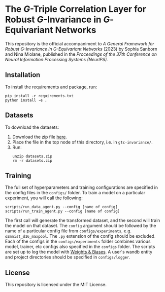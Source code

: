 # The $G$-Triple Correlation Layer for Robust $G$-Invariance in $G$-Equivariant Networks

This repository is the official accompaniment to _A General Framework for Robust G-Invariance in G-Equivariant Networks_ (2023) by Sophia Sanborn and Nina Miolane, published in the _Proceedings of the 37th Conference on Neural Information Processing Systems (NeurIPS)._

## Installation

To install the requirements and package, run:

```
pip install -r requirements.txt
python install -e .
```

## Datasets

To download the datasets:

1. Download the zip file [here](https://drive.google.com/file/d/1zXDnPNlzo5uTfYo97RlKIDHstaWVQD3L/view?usp=sharing).
2. Place the file in the top node of this directory, i.e. in `gtc-invariance/`.
3. Run:
    ```
    unzip datasets.zip
    rm -r datasets.zip
    ```

## Training

The full set of hyperparameters and training configurations are specified in the config files in the ```configs/``` folder. To train a model on a particular experiment, you will call the following:

```
scripts/run_data_agent.py --config [name of config]
scripts/run_train_agent.py --config [name of config]
```

The first call will generate the transformed dataset, and the second will train the model on that dataset. The `config` argument should be followed by the name of a particular config file from `configs/experiments`, e.g. `o2mnist_d16_maxpool`. The `.py` extension of the config should be excluded. Each of the configs in the `configs/experiments` folder combines various model, trainer, etc configs also specified in the `configs` folder. The scripts are set up to log the model with [Weights & Biases](https://wandb.ai/). A user's wandb entity and project directories should be specified in `configs/logger`.

## License

This repository is licensed under the MIT License.  
